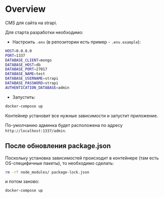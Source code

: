 # Overview

CMS для сайта на strapi.

Для старта разработки необходимо:

- Настроить `.env` (в репозитории есть пример - `.env.example`):

```bash
HOST=0.0.0.0
PORT=1337
DATABASE_CLIENT=mongo
DATABASE_HOST=db
DATABASE_PORT=27017
DATABASE_NAME=test
DATABASE_USERNAME=strapi
DATABASE_PASSWORD=strapi
AUTHENTICATION_DATABASE=admin
```

- Запустить:

```bash
docker-compose up
```

Контейнер установит все нужные зависимости и запустит приложение.

По-умолчанию админка будет расположена по адресу `http://localhost:1337/admin`.

## После обновления package.json

Поскольку установка зависимостей происходит в контейнере (там есть OS-специфичные пакеты), то необходимо сделать:

```bash
rm -rf node_modules/ package-lock.json
```

и потом заново:

```bash
docker-compose up
```
